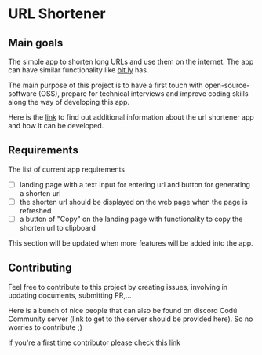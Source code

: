 # URL Shortener

## Main goals

The simple app to shorten long URLs and use them on the internet. The app can have similar functionality like [bit.ly](https://bitly.com/) has.

The main purpose of this project is to have a first touch with open-source-software (OSS), prepare for technical interviews and improve coding skills along the way of developing this app.

Here is the [link](https://www.educative.io/courses/grokking-the-system-design-interview/m2ygV4E81AR) to find out additional information about the url shortener app and how it can be developed.

## Requirements

The list of current app requirements

- [ ] landing page with a text input for entering url and button for generating a shorten url
- [ ] the shorten url should be displayed on the web page when the page is refreshed
- [ ] a button of "Copy" on the landing page with functionality to copy the shorten url to clipboard

This section will be updated when more features will be added into the app.

## Contributing

Feel free to contribute to this project by creating issues, involving in updating documents, submitting PR,...

Here is a bunch of nice people that can also be found on discord Codú Community server (link to get to the server should be provided here). So no worries to contribute ;)

If you're a first time contributor please check [this link](https://www.youtube.com/watch?v=NLB9V22JkLg)